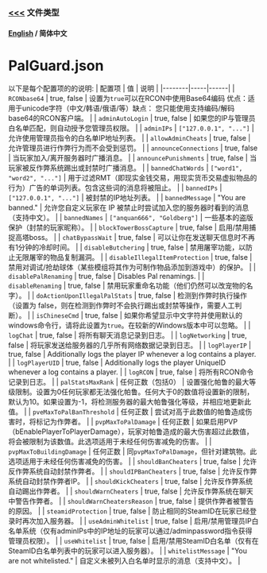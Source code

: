 ### [<<<](README_ZH_CN.md) 文件类型

#### [English](./PalGuard%20Config.md) / 简体中文

# PalGuard.json

以下是每个配置项的的说明:
| 配置项 | 值 | 说明 |
|--------|-----|------|
| `RCONbase64` | true, false | 设置为`true`可以在RCON中使用Base64编码 优点：适用于unicode字符（中文/韩语/俄语/等）缺点： 您只能使用支持编码/解码 base64的RCON客户端。 |
| `adminAutoLogin` | true, false | 如果您的IP与管理员白名单匹配，则自动授予您管理员权限。 |
| `adminIPs` | `["127.0.0.1", "..."]` | 允许使用管理员指令的白名单IP地址列表。 |
| `allowAdminCheats` | true, false | 允许管理员进行作弊行为而不会受到惩罚。 |
| `announceConnections` | true, false | 当玩家加入/离开服务器时广播消息。 |
| `announcePunishments` | true, false | 当玩家被反作弊系统踢出或封禁时广播消息。 |
| `bannedChatWords` | `["word1", "word2", "..."]` | 用于过滤RMT（即现实金钱交易，用现实货币交易虚拟物品的行为）广告的单词列表。包含这些词的消息将被阻止。 |
| `bannedIPs` | `["127.0.0.1", "..."]` | 被封禁的IP地址列表。 |
| `bannedMessage` | "You are banned." | 允许您自定义玩家在 IP 被禁止时尝试加入您的服务器时看到的消息（支持中文）。 |
| `bannedNames` | `["anquan666", "Goldberg"]` | 一些基本的盗版保护（封禁的玩家昵称）。 |
| `blockTowerBossCapture` | true, false | 启用/禁用捕捉高塔boss。 |
| `chatBypassWait` | true, false | 可以让你在发送聊天信息时不再有1分钟的冷却时间。 |
| `disableButchering` | true, false | 禁用屠宰功能，以防止无限屠宰的物品复制漏洞。 |
| `disableIllegalItemProtection` | true, false | 禁用对调试/抢劫球体（某些模组将其作为可制作物品添加到游戏中）的保护。 |
| `disablePalRenaming` | true, false | Disables Pal renamings. |
| `disableRenaming` | true, false | 禁用玩家重命名功能（他们仍然可以改宠物的名字）。 |
| `doActionUponIllegalPalStats` | true, false | 检测到作弊时执行操作（设置为 false，则在检测到作弊时不会执行踢出或封禁等操作，需要人工判断）。 |
| `isChineseCmd` | true, false | 如果你希望显示中文字符并使用默认的windows命令行，请将此设置为`true`。在较新的Windows版本中可以忽略。 |
| `logChat` | true, false | 将所有聊天消息记录到日志。 |
| `logNetworking` | true, false | 将玩家发送给服务器的几乎所有网络数据记录到日志。 |
| `logPlayerIP` | true, false | Additionally logs the player IP whenever a log contains a player. |
| `logPlayerUID` | true, false | Additionally logs the player UniqueID whenever a log contains a player. |
| `logRCON` | true, false | 将所有RCON命令记录到日志。 |
| `palStatsMaxRank` | 任何正数（包括0） | 设置强化帕鲁的最大等级限制。设置为0任何玩家都无法强化帕鲁。任何大于0的数值将设置新的限制，默认为10。如果设置为-1，将检测服务器的最大帕鲁强化等级，并相应地更新此值。 |
| `pveMaxToPalBanThreshold` | 任何正数 | 尝试对高于此数值的帕鲁造成伤害时，将标记为作弊者。 |
| `pvpMaxToPalDamage` | 任何正数 | 如果启用PVP（bEnablePlayerToPlayerDamage），玩家对帕鲁造成的最大伤害超过此数值，将会被限制为该数值。此选项适用于未经任何伤害减免的伤害。 |
| `pvpMaxToBuildingDamage` | 任何正数 | 同`pvpMaxToPalDamage`，但针对建筑物。此选项适用于未经任何伤害减免的伤害。 |
| `shouldBanCheaters` | true, false | 允许反作弊系统自动封禁作弊者。 |
| `shouldIPBanCheaters` | true, false | 允许反作弊系统自动封禁作弊者IP。 |
| `shouldKickCheaters` | true, false | 允许反作弊系统自动踢出作弊者。 |
| `shouldWarnCheaters` | true, false | 允许反作弊系统在聊天中警告作弊者。 |
| `shouldWarnCheatersReason` | true, false | 提供作弊者被警告的原因。 |
| `steamidProtection` | true, false | 防止相同的SteamID在玩家已经登录时再次加入服务器。 |
| `useAdminWhitelist` | true, false | 启用/禁用管理员IP白名单系统（仅有adminIPs中的IP地址的玩家可以通过/adminpassword指令获得管理员权限）。 |
| `useWhitelist` | true, false | 启用/禁用SteamID白名单（仅有在SteamID白名单列表中的玩家可以进入服务器）。 |
| `whitelistMessage` | "You are not whitelisted." | 自定义未被列入白名单时显示的消息（支持中文）。 |
